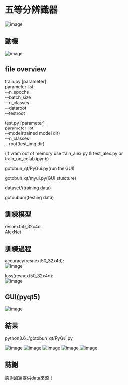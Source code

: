 # 五等分辨識器
![image](https://github.com/TaiChunYen/gotoubun-no-discriminator/blob/master/readme_p/gotoubun-no-hanayome2.png)
## 動機
![image](https://github.com/TaiChunYen/gotoubun-no-discriminator/blob/master/readme_p/gotobun_re.png)
## file overview
train.py [parameter]  
parameter list:  
--n_epochs  
--batch_size  
--n_classes  
--dataroot  
--testroot  

test.py [parameter]  
parameter list:  
--model(trained model dir)  
--n_classes  
--root(test_img dir)  

(if vram out of memory use train_alex.py & test_alex.py or train_on_colab.ipynb)  

gotobun_qt/PyGui.py(run the GUI)  

gotobun_qt/myui.py(GUI sturcture)  

dataset/(training data)  

gotoubun/(testing data)  


## 訓練模型
resnext50_32x4d  
AlexNet  

## 訓練過程
accuracy(resnext50_32x4d):  
![image](https://github.com/TaiChunYen/gotoubun-no-discriminator/blob/master/readme_p/train_acc.png)

loss(resnext50_32x4d):  
![image](https://github.com/TaiChunYen/gotoubun-no-discriminator/blob/master/readme_p/train_loss.png)

## GUI(pyqt5)
![image](https://github.com/TaiChunYen/gotoubun-no-discriminator/blob/master/readme_p/gui.png)

## 結果
python3.6 ./gotobun_qt/PyGui.py  

![image](https://github.com/TaiChunYen/gotoubun-no-discriminator/blob/master/readme_p/r1.png)
![image](https://github.com/TaiChunYen/gotoubun-no-discriminator/blob/master/readme_p/r2.png)
![image](https://github.com/TaiChunYen/gotoubun-no-discriminator/blob/master/readme_p/r3.png)
![image](https://github.com/TaiChunYen/gotoubun-no-discriminator/blob/master/readme_p/r4.png)
![image](https://github.com/TaiChunYen/gotoubun-no-discriminator/blob/master/readme_p/r5.png)


## 誌謝
感謝凶宸提供data來源！
